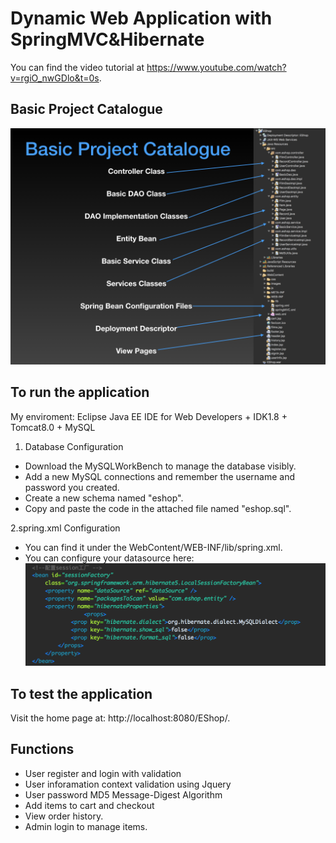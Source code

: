 # Dynamic Web Application with SpringMVC&Hibernate

You can find the video tutorial at https://www.youtube.com/watch?v=rgiO_nwGDlo&t=0s.

## Basic Project Catalogue
![image](https://github.com/selenp/EShop/blob/master/WebContent/images/structure.png)


## To run the application
My enviroment: Eclipse Java EE IDE for Web Developers + IDK1.8 + Tomcat8.0 + MySQL
1. Database Configuration
* Download the MySQLWorkBench to manage the database visibly.
* Add a new MySQL connections and remember the username and password you created.
* Create a new schema named "eshop".
* Copy and paste the code in the attached file named "eshop.sql".

2.spring.xml Configuration
* You can find it under the WebContent/WEB-INF/lib/spring.xml.
* You can configure your datasource here:
![image](https://github.com/selenp/EShop/blob/master/WebContent/images/configure.png)

## To test the application
Visit the home page at: http://localhost:8080/EShop/.

## Functions
* User register and login with validation
* User inforamation context validation using Jquery
* User password MD5 Message-Digest Algorithm
* Add items to cart and checkout
* View order history.
* Admin login to manage items.
